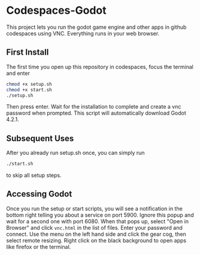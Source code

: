 # Codespaces-Godot

This project lets you run the godot game engine and other apps in github codespaces using VNC. Everything runs in your web browser.

## First Install

The first time you open up this repository in codespaces, focus the terminal and enter
```sh
chmod +x setup.sh
chmod +x start.sh
./setup.sh
```
Then press enter. Wait for the installation to complete and create a vnc password when prompted. This script will automatically download Godot 4.2.1.

## Subsequent Uses

After you already run setup.sh once, you can simply run
```sh
./start.sh
```
to skip all setup steps.

## Accessing Godot

Once you run the setup or start scripts, you will see a notification in the bottom right telling you about a service on port 5900. Ignore this popup and wait for a second one with port 6080. When that pops up, select "Open in Browser" and click `vnc.html` in the list of files. Enter your password and connect. Use the menu on the left hand side and click the gear cog, then select remote resizing. Right click on the black background to open apps like firefox or the terminal.
